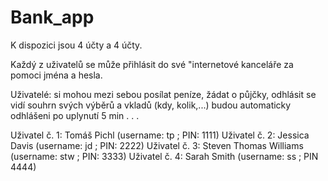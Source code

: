 # Bank_app

K dispozici jsou 4 účty a 4 účty.

Každý z uživatelů se může přihlásit do své "internetové kanceláře za pomoci jména a hesla.

Uživatelé:
  si mohou mezi sebou posílat peníze, žádat o půjčky, odhlásit se
  vidí souhrn svých výběrů a vkladů (kdy, kolik,...)
  budou automaticky odhlášeni po uplynutí 5 min
  .
  .
  .
  

Uživatel č. 1:
  Tomáš Pichl (username: tp ; PIN: 1111)
Uživatel č. 2:
  Jessica Davis (username: jd ; PIN: 2222)
Uživatel č. 3:
  Steven Thomas Williams (username: stw ; PIN: 3333)
Uživatel č. 4:
  Sarah Smith (username: ss ; PIN 4444)
